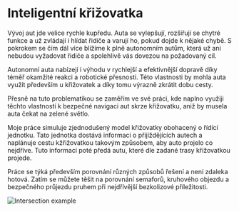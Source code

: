 # Inteligentní křižovatka

Vývoj aut jde velice rychle kupředu. 
Auta se vylepšují, rozšiřují se chytré funkce a 
už zvládají i hlídat řidiče a varují ho, pokud dojde k nějaké chybě.
S pokrokem se čím dál více blížíme k plně autonomním autům, 
která už ani nebudou vyžadovat řidiče a spolehlivě vás
dovezou na požadovaný cíl. 

Autonomní auta nabízejí i výhodu v rychlejší a 
efektivnější dopravě díky téměř okamžité reakci a robotické přesnosti.
Této vlastnosti by mohla auta využít především u křižovatek a díky tomu výrazně zkrátit dobu cesty.

Přesně na tuto problematikou se zaměřím ve své práci, kde naplno využiji těchto vlastností 
k bezpečné navigaci aut skrze křižovatku, aniž by musela auta čekat na zelené světlo.

Moje práce simuluje zjednodušený model křižovatky obohacený o řídící jednotku. 
Tato jednotka dostává informaci o přijíždějících autech a naplánuje cestu kžřižovatkou takovým způsobem, 
aby auto projelo co nejdříve. Tuto informaci poté předá autu, které dle zadané trasy křižovatkou projede.

Práce se týká především porovnání různých způsobů řešení a není zdaleka hotová. 
Zatím se můžete těšit na porovnání semaforů, kruhového objezdu a 
bezpečného průjezdu pruhem při nejdřívější bezkolizové příležitosti.

![Intersection example](Intersection_1.png "Ukázka simulace křižovatky")
